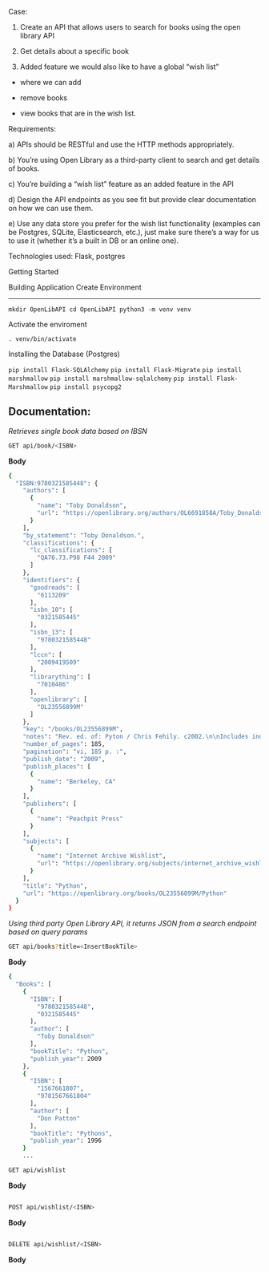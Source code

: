 Case:

1. Create an API that allows users to search for books using the open library API

2. Get details about a specific book

3. Added feature we would also like to have a global “wish list”

- where we can add

- remove books

- view books that are in the wish list.

Requirements:

a) APIs should be RESTful and use the HTTP methods appropriately.

b) You’re using Open Library as a third-party client to search and get details of books.

c) You’re building a “wish list” feature as an added feature in the API

d) Design the API endpoints as you see fit but provide clear documentation on how we can
use them.

e) Use any data store you prefer for the wish list functionality (examples can be Postgres,
SQLite, Elasticsearch, etc.), just make sure there’s a way for us to use it (whether it’s a
built in DB or an online one).

Technologies used: Flask, postgres

Getting Started

Building Application
Create Environment

---

`mkdir OpenLibAPI cd OpenLibAPI python3 -m venv venv`

Activate the enviroment

`. venv/bin/activate`

Installing the Database (Postgres)

`pip install Flask-SQLAlchemy`
`pip install Flask-Migrate`
`pip install marshmallow`
`pip install marshmallow-sqlalchemy`
`pip install Flask-Marshmallow`
`pip install psycopg2`

## Documentation:

<i>Retrieves single book data based on IBSN </i>

```sh
GET api/book/<ISBN>
```

<b>Body</b>

```sh
{
  "ISBN:9780321585448": {
    "authors": [
      {
        "name": "Toby Donaldson",
        "url": "https://openlibrary.org/authors/OL6691858A/Toby_Donaldson"
      }
    ],
    "by_statement": "Toby Donaldson.",
    "classifications": {
      "lc_classifications": [
        "QA76.73.P98 F44 2009"
      ]
    },
    "identifiers": {
      "goodreads": [
        "6113209"
      ],
      "isbn_10": [
        "0321585445"
      ],
      "isbn_13": [
        "9780321585448"
      ],
      "lccn": [
        "2009419509"
      ],
      "librarything": [
        "7010486"
      ],
      "openlibrary": [
        "OL23556899M"
      ]
    },
    "key": "/books/OL23556899M",
    "notes": "Rev. ed. of: Pyton / Chris Fehily. c2002.\n\nIncludes index.",
    "number_of_pages": 185,
    "pagination": "vi, 185 p. :",
    "publish_date": "2009",
    "publish_places": [
      {
        "name": "Berkeley, CA"
      }
    ],
    "publishers": [
      {
        "name": "Peachpit Press"
      }
    ],
    "subjects": [
      {
        "name": "Internet Archive Wishlist",
        "url": "https://openlibrary.org/subjects/internet_archive_wishlist"
      }
    ],
    "title": "Python",
    "url": "https://openlibrary.org/books/OL23556899M/Python"
  }
}
```

<i>Using third party Open Library API, it returns JSON from a search endpoint based on query params </i>

```sh
GET api/books?title=<InsertBookTile>
```

<b>Body</b>

```sh
{
  "Books": [
    {
      "ISBN": [
        "9780321585448",
        "0321585445"
      ],
      "author": [
        "Toby Donaldson"
      ],
      "bookTitle": "Python",
      "publish_year": 2009
    },
    {
      "ISBN": [
        "1567661807",
        "9781567661804"
      ],
      "author": [
        "Don Patton"
      ],
      "bookTitle": "Pythons",
      "publish_year": 1996
    }
    ...
```

```sh
GET api/wishlist
```

<b>Body</b>

```sh

```

```sh
POST api/wishlist/<ISBN>
```

<b>Body</b>

```sh

```

```sh
DELETE api/wishlist/<ISBN>
```

<b>Body</b>

```sh

```
